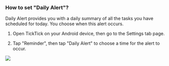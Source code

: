 ### How to set "Daily Alert"?

Daily Alert provides you with a daily summary of all the tasks you have scheduled for today. You choose when this alert occurs.

1. Open TickTick on your Android device, then go to the Settings tab page.

2. Tap "Reminder", then tap "Daily Alert" to choose a time for the alert to occur.

![](../../../images/ticktick-android-app/reminder/3.5.5.png)

